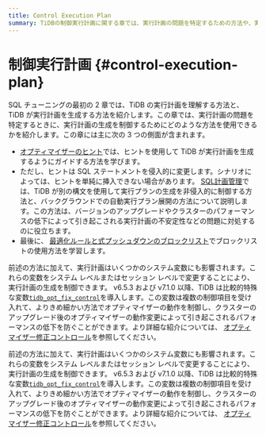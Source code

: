 ```yaml
---
title: Control Execution Plan
summary: TiDBの制御実行計画に関する章では、実行計画の問題を特定するための方法や、実行計画の生成を制御するための方法が紹介されています。具体的には、オプティマイザーのヒントやSQL計画管理、最適化ルールと式プッシュダウンのブロックリストの使用方法が含まれています。さらに、システム変数の変更によって実行計画の生成を制御する方法も説明されています。これにより、TiDBのパフォーマンスの低下を防ぐことができます。
---
```


# 制御実行計画 {#control-execution-plan}

SQL チューニングの最初の 2 章では、TiDB の実行計画を理解する方法と、TiDB が実行計画を生成する方法を紹介します。この章では、実行計画の問題を特定するときに、実行計画の生成を制御するためにどのような方法を使用できるかを紹介します。この章には主に次の 3 つの側面が含まれます。

-   [オプティマイザーのヒント](/optimizer-hints.md)では、ヒントを使用して TiDB が実行計画を生成するようにガイドする方法を学びます。
-   ただし、ヒントは SQL ステートメントを侵入的に変更します。シナリオによっては、ヒントを単純に挿入できない場合があります。 [SQL計画管理](/sql-plan-management.md)では、TiDB が別の構文を使用して実行プランの生成を非侵入的に制御する方法と、バックグラウンドでの自動実行プラン展開の方法について説明します。この方法は、バージョンのアップグレードやクラスターのパフォーマンスの低下によって引き起こされる実行計画の不安定性などの問題に対処するのに役立ちます。
-   最後に、 [最適化ルールと式プッシュダウンのブロックリスト](/blocklist-control-plan.md)でブロックリストの使用方法を学習します。

<CustomContent platform="tidb">

前述の方法に加えて、実行計画はいくつかのシステム変数にも影響されます。これらの変数をシステム レベルまたはセッション レベルで変更することにより、実行計画の生成を制御できます。 v6.5.3 および v7.1.0 以降、TiDB は比較的特殊な変数[`tidb_opt_fix_control`](/system-variables.md#tidb_opt_fix_control-new-in-v653-and-v710)を導入します。この変数は複数の制御項目を受け入れて、よりきめ細かい方法でオプティマイザーの動作を制御し、クラスターのアップグレード後のオプティマイザーの動作変更によって引き起こされるパフォーマンスの低下を防ぐことができます。より詳細な紹介については、 [オプティマイザー修正コントロール](/optimizer-fix-controls.md)を参照してください。

</CustomContent>

<CustomContent platform="tidb-cloud">

前述の方法に加えて、実行計画はいくつかのシステム変数にも影響されます。これらの変数をシステム レベルまたはセッション レベルで変更することにより、実行計画の生成を制御できます。 v6.5.3 および v7.1.0 以降、TiDB は比較的特殊な変数[`tidb_opt_fix_control`](/system-variables.md#tidb_opt_fix_control-new-in-v653-and-v710)を導入します。この変数は複数の制御項目を受け入れて、よりきめ細かい方法でオプティマイザーの動作を制御し、クラスターのアップグレード後のオプティマイザーの動作変更によって引き起こされるパフォーマンスの低下を防ぐことができます。より詳細な紹介については、 [オプティマイザー修正コントロール](https://docs.pingcap.com/tidb/v7.2/optimizer-fix-controls)を参照してください。

</CustomContent>
